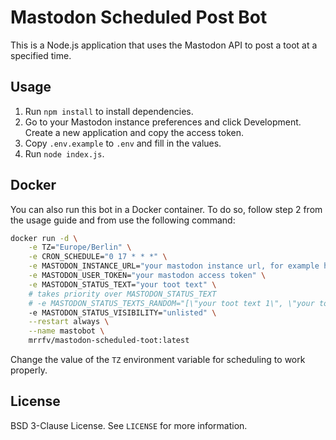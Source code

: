 # Mastodon Scheduled Post Bot

This is a Node.js application that uses the Mastodon API to post a toot at a specified time.

## Usage

1. Run `npm install` to install dependencies.
2. Go to your Mastodon instance preferences and click Development. Create a new application and copy the access token.
3. Copy `.env.example` to `.env` and fill in the values.
4. Run `node index.js`.

## Docker

You can also run this bot in a Docker container. To do so, follow step 2 from the usage guide and from use the following command:

```bash
docker run -d \
    -e TZ="Europe/Berlin" \
    -e CRON_SCHEDULE="0 17 * * *" \
    -e MASTODON_INSTANCE_URL="your mastodon instance url, for example https://mastodon.social" \
    -e MASTODON_USER_TOKEN="your mastodon access token" \
    -e MASTODON_STATUS_TEXT="your toot text" \
    # takes priority over MASTODON_STATUS_TEXT
    # -e MASTODON_STATUS_TEXTS_RANDOM="[\"your toot text 1\", \"your toot text 2\"]" \
    -e MASTODON_STATUS_VISIBILITY="unlisted" \
    --restart always \
    --name mastobot \
    mrrfv/mastodon-scheduled-toot:latest
```

Change the value of the `TZ` environment variable for scheduling to work properly.

## License

BSD 3-Clause License. See `LICENSE` for more information.
